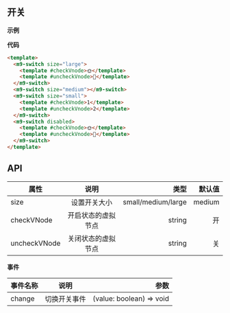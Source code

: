## 开关

**示例**

<m9-switch size="large">
  <template #checkVnode>🌞</template>
  <template #uncheckVnode>🌙</template>
</m9-switch>
<m9-switch size="medium"></m9-switch>
<m9-switch size="small">
  <template #checkVnode>1</template>
  <template #uncheckVnode>2</template>
</m9-switch>
<m9-switch disabled>
  <template #checkVnode>🌞</template>
  <template #uncheckVnode>🌙</template>
</m9-switch>

**代码**

```html
<template>
  <m9-switch size="large">
    <template #checkVnode>🌞</template>
    <template #uncheckVnode>🌙</template>
  </m9-switch>
  <m9-switch size="medium"></m9-switch>
  <m9-switch size="small">
    <template #checkVnode>1</template>
    <template #uncheckVnode>2</template>
  </m9-switch>
  <m9-switch disabled>
    <template #checkVnode>🌞</template>
    <template #uncheckVnode>🌙</template>
  </m9-switch>
</template>
```

## API

| 属性           | 说明                  | 类型               | 默认值   |
| ------------- |:---------------------:| ------------------:|--------:|
| size          | 设置开关大小           | small/medium/large |  medium |
| checkVNode    | 开启状态的虚拟节点      | string             |  开     |
| uncheckVNode  | 关闭状态的虚拟节点      | string             |  关     |

**事件**

| 事件名称           | 说明           | 参数  |
| -------------     |:-------------:| -----:|
| change             | 切换开关事件    | (value: boolean) => void |

<script setup>
  import { ref } from 'vue'
  import M9Switch from './Switch'

  const onChange2024 = (open) => {
    console.log('🚀 ~ onChange2024: ', open)
  }
</script>
<style lang="scss">
  /* @import './Switch.scss'; */
</style>
